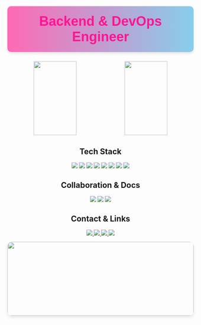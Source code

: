 

<h1 align="center" style="font-family: 'Arial', sans-serif; color: #ff1493; font-size: 36px; background: linear-gradient(to right, #ff69b4, #87ceeb); padding: 20px; border-radius: 10px; box-shadow: 0 4px 6px rgba(0, 0, 0, 0.1);">
  Backend & DevOps Engineer
</h1>

<p align="center">
  <img src="https://github-readme-stats.vercel.app/api?username=rongha56&show_icons=true&bg_color=ffffff&title_color=ff00ff&text_color=000000&icon_color=ff00ff" width="48%" height="200" />
  <img src="https://github-readme-streak-stats.herokuapp.com/?user=rongha56&theme=radical&background=ffffff&border=ff00ff&stroke=ff00ff&ring=ff00ff&fire=ff00ff&currStreakLabel=ff00ff" width="48%" height="200" />
</p>

<h2 align="center">Tech Stack</h2>
<p align="center">
  <img src="https://img.shields.io/badge/Java-007396?style=for-the-badge&logo=java&logoColor=white" />
  <img src="https://img.shields.io/badge/Spring Boot-6DB33F?style=for-the-badge&logo=springboot&logoColor=white" />
  <img src="https://img.shields.io/badge/JPA-800080?style=for-the-badge&logo=hibernate&logoColor=white" />
  <img src="https://img.shields.io/badge/Linux-FCC624?style=for-the-badge&logo=linux&logoColor=black" />
  <img src="https://img.shields.io/badge/Jenkins-D24939?style=for-the-badge&logo=jenkins&logoColor=white" />
  <img src="https://img.shields.io/badge/Docker-2496ED?style=for-the-badge&logo=docker&logoColor=white" />
  <img src="https://img.shields.io/badge/MySQL-4479A1?style=for-the-badge&logo=mysql&logoColor=white" />
  <img src="https://img.shields.io/badge/MariaDB-003545?style=for-the-badge&logo=mariadb&logoColor=white" />
</p>

<h2 align="center">Collaboration & Docs</h2>
<p align="center">
  <img src="https://img.shields.io/badge/Figma-F24E1E?style=for-the-badge&logo=figma&logoColor=white" />
  <img src="https://img.shields.io/badge/Notion-000000?style=for-the-badge&logo=notion&logoColor=white" />
  <img src="https://img.shields.io/badge/Slack-4A154B?style=for-the-badge&logo=slack&logoColor=white" />
</p>

<h2 align="center">Contact & Links</h2>
<p align="center">
  <a href="https://github.com/rongha56" target="_blank">
    <img src="https://img.shields.io/badge/GitHub-181717?style=for-the-badge&logo=github&logoColor=white" />
  </a>
  <a href="https://사용자명.github.io">
    <img src="https://img.shields.io/badge/Portfolio-FF5722?style=for-the-badge&logo=google-chrome&logoColor=white" />
  </a>
  <a href="https://rongha.tistory.com" target="_blank">
    <img src="https://img.shields.io/badge/Blog-00BFFF?style=for-the-badge&logo=tistory&logoColor=white" />
  </a>
  <a href="mailto:rongha56@gmail.com">
    <img src="https://img.shields.io/badge/Email-EA4335?style=for-the-badge&logo=gmail&logoColor=white" />
  </a>
</p>

<a href="https://github.com/devxb/gitanimals">
  <img src="https://render.gitanimals.org/farms/rongha56" width="100%" height="200" style="border-radius: 12px; box-shadow: 0 4px 8px rgba(0, 0, 0, 0.1);" />
</a>

